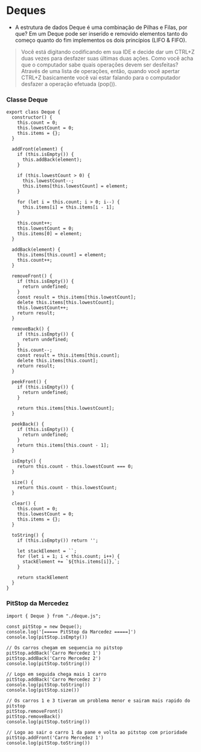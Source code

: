 # Deques

- A estrutura de dados Deque é uma combinação de Pilhas e Filas, por que? Em um Deque pode ser inserido e removido elementos tanto do começo quanto do fim implementos os dois princípios (LIFO & FIFO).

> Você está digitando codificando em sua IDE e decide dar um CTRL+Z duas vezes para desfazer suas últimas duas ações. Como você acha que o computador sabe quais operações devem ser desfeitas? Através de uma lista de operações, então, quando você apertar CTRL+Z basicamente você vai estar falando para o computador desfazer a operação efetuada (pop()).


### Classe Deque
```
export class Deque {
  constructor() {
    this.count = 0;
    this.lowestCount = 0;
    this.items = {};
  }

  addFront(element) {
    if (this.isEmpty()) {
      this.addBack(element);
    }

    if (this.lowestCount > 0) {
      this.lowestCount--;
      this.items[this.lowestCount] = element;
    }

    for (let i = this.count; i > 0; i--) {
      this.items[i] = this.items[i - 1];
    }

    this.count++;
    this.lowestCount = 0;
    this.items[0] = element;
  }

  addBack(element) {
    this.items[this.count] = element;
    this.count++;
  }

  removeFront() {
    if (this.isEmpty()) {
      return undefined;
    }
    const result = this.items[this.lowestCount];
    delete this.items[this.lowestCount];
    this.lowestCount++;
    return result;
  }

  removeBack() {
    if (this.isEmpty()) {
      return undefined;
    }
    this.count--;
    const result = this.items[this.count];
    delete this.items[this.count];
    return result;
  }

  peekFront() {
    if (this.isEmpty()) {
      return undefined;
    }

    return this.items[this.lowestCount];
  }

  peekBack() {
    if (this.isEmpty()) {
      return undefined;
    }
    return this.items[this.count - 1];
  }

  isEmpty() {
    return this.count - this.lowestCount === 0;
  }

  size() {
    return this.count - this.lowestCount;
  }

  clear() {
    this.count = 0;
    this.lowestCount = 0;
    this.items = {};
  }

  toString() {
    if (this.isEmpty()) return '';

    let stackElement = ``;
    for (let i = 1; i < this.count; i++) {
      stackElement += `${this.items[i]},`;
    }

    return stackElement
  }
} 
```

### PitStop da Mercedez

```
import { Deque } from "./deque.js";

const pitStop = new Deque();
console.log('[===== PitStop da Marcedez =====]')
console.log(pitStop.isEmpty())

// Os carros chegam em sequencia no pitstop
pitStop.addBack('Carro Mercedez 1')
pitStop.addBack('Carro Mercedez 2')
console.log(pitStop.toString())

// Logo em seguida chega mais 1 carro
pitStop.addBack('Carro Mercedez 3')
console.log(pitStop.toString())
console.log(pitStop.size())

// Os carros 1 e 3 tiveram um problema menor e sairam mais rapido do pitstop
pitStop.removeFront()
pitStop.removeBack()
console.log(pitStop.toString())

// Logo ao sair o carro 1 da pane e volta ao pitstop com prioridade
pitStop.addFront('Carro Mercedez 1')
console.log(pitStop.toString())

```